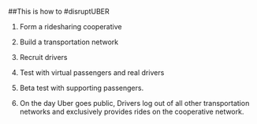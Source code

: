 ##This is how to #disruptUBER

1. Form a ridesharing cooperative 

2. Build a transportation network

3. Recruit drivers

4. Test with virtual passengers and real drivers

5. Beta test with supporting passengers.

6. On the day Uber goes public, Drivers log out of all other transportation networks and exclusively provides rides on the cooperative network.
